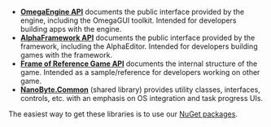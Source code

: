 * **[OmegaEngine API](http://omegaengine.de/api/omegaengine/)** documents the public interface provided by the engine, including the OmegaGUI toolkit. Intended for developers building apps with the engine.
* **[AlphaFramework API](http://omegaengine.de/api/alphaframework/)** documents the public interface provided by the framework, including the AlphaEditor. Intended for developers building games with the framework.
* **[Frame of Reference Game API](http://omegaengine.de/api/frame-of-reference/)** documents the internal structure of the game. Intended as a sample/reference for developers working on other game.
* **[NanoByte.Common](http://nano-byte.de/common/api/)** (shared library) provides utility classes, interfaces, controls, etc. with an emphasis on OS integration and task progress UIs.

The easiest way to get these libraries is to use our [NuGet packages](Download).